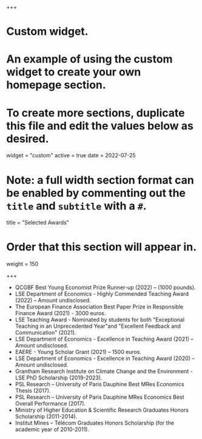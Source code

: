 +++
# Custom widget.
# An example of using the custom widget to create your own homepage section.
# To create more sections, duplicate this file and edit the values below as desired.
widget = "custom"
active = true
date = 2022-07-25

# Note: a full width section format can be enabled by commenting out the `title` and `subtitle` with a `#`.
title = "Selected Awards"


# Order that this section will appear in.
weight = 150

+++
- QCGBF Best Young Economist Prize Runner-up (2022) – (1000 pounds).
- LSE Department of Economics - Highly Commended Teaching Award (2022) – Amount undisclosed.
- The European Finance Association Best Paper Prize in Responsible Finance Award (2021) - 3000 euros.
- LSE Teaching Award - Nominated by students for both "Exceptional Teaching in an Unprecedented Year"and "Excellent Feedback and Communication" (2021).
- LSE Department of Economics - Excellence in Teaching Award (2021) – Amount undisclosed.
- EAERE - Young Scholar Grant (2021) – 1500 euros.
- LSE Department of Economics - Excellence in Teaching Award (2020) – Amount undisclosed.
- Grantham Research Institute on Climate Change and the Environment - LSE PhD Scholarship (2019-2023).
- PSL Research – University of Paris Dauphine Best MRes Economics Thesis (2017).
- PSL Research – University of Paris Dauphine MRes Economics Best Overall Performance (2017).
- Ministry of Higher Education & Scientific Research Graduates Honors Scholarship (2011-2014).
- Institut Mines – Télécom Graduates Honors Scholarship (for the academic year of 2010-2011).

